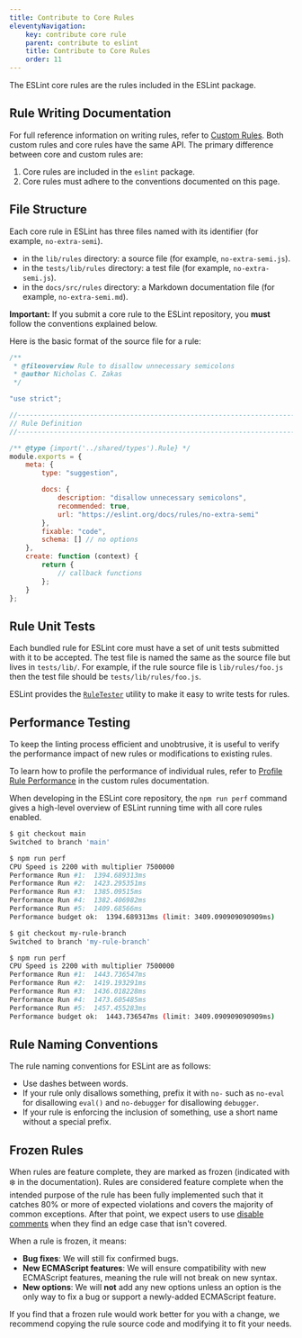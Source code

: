 ```yaml
---
title: Contribute to Core Rules
eleventyNavigation:
    key: contribute core rule
    parent: contribute to eslint
    title: Contribute to Core Rules
    order: 11
---
```


The ESLint core rules are the rules included in the ESLint package.

## Rule Writing Documentation

For full reference information on writing rules, refer to [Custom Rules](../extend/custom-rules). Both custom rules and core rules have the same API. The primary difference between core and custom rules are:

1. Core rules are included in the `eslint` package.
1. Core rules must adhere to the conventions documented on this page.

## File Structure

Each core rule in ESLint has three files named with its identifier (for example, `no-extra-semi`).

- in the `lib/rules` directory: a source file (for example, `no-extra-semi.js`).
- in the `tests/lib/rules` directory: a test file (for example, `no-extra-semi.js`).
- in the `docs/src/rules` directory: a Markdown documentation file (for example, `no-extra-semi.md`).

**Important:** If you submit a core rule to the ESLint repository, you **must** follow the conventions explained below.

Here is the basic format of the source file for a rule:

```js
/**
 * @fileoverview Rule to disallow unnecessary semicolons
 * @author Nicholas C. Zakas
 */

"use strict";

//------------------------------------------------------------------------------
// Rule Definition
//------------------------------------------------------------------------------

/** @type {import('../shared/types').Rule} */
module.exports = {
    meta: {
        type: "suggestion",

        docs: {
            description: "disallow unnecessary semicolons",
            recommended: true,
            url: "https://eslint.org/docs/rules/no-extra-semi"
        },
        fixable: "code",
        schema: [] // no options
    },
    create: function (context) {
        return {
            // callback functions
        };
    }
};
```

## Rule Unit Tests

Each bundled rule for ESLint core must have a set of unit tests submitted with it to be accepted. The test file is named the same as the source file but lives in `tests/lib/`. For example, if the rule source file is `lib/rules/foo.js` then the test file should be `tests/lib/rules/foo.js`.

ESLint provides the [`RuleTester`](../integrate/nodejs-api#ruletester) utility to make it easy to write tests for rules.

## Performance Testing

To keep the linting process efficient and unobtrusive, it is useful to verify the performance impact of new rules or modifications to existing rules.

To learn how to profile the performance of individual rules, refer to [Profile Rule Performance](../extend/custom-rules#profile-rule-performance) in the custom rules documentation.

When developing in the ESLint core repository, the `npm run perf` command gives a high-level overview of ESLint running time with all core rules enabled.

```bash
$ git checkout main
Switched to branch 'main'

$ npm run perf
CPU Speed is 2200 with multiplier 7500000
Performance Run #1:  1394.689313ms
Performance Run #2:  1423.295351ms
Performance Run #3:  1385.09515ms
Performance Run #4:  1382.406982ms
Performance Run #5:  1409.68566ms
Performance budget ok:  1394.689313ms (limit: 3409.090909090909ms)

$ git checkout my-rule-branch
Switched to branch 'my-rule-branch'

$ npm run perf
CPU Speed is 2200 with multiplier 7500000
Performance Run #1:  1443.736547ms
Performance Run #2:  1419.193291ms
Performance Run #3:  1436.018228ms
Performance Run #4:  1473.605485ms
Performance Run #5:  1457.455283ms
Performance budget ok:  1443.736547ms (limit: 3409.090909090909ms)
```

## Rule Naming Conventions

The rule naming conventions for ESLint are as follows:

- Use dashes between words.
- If your rule only disallows something, prefix it with `no-` such as `no-eval` for disallowing `eval()` and `no-debugger` for disallowing `debugger`.
- If your rule is enforcing the inclusion of something, use a short name without a special prefix.

## Frozen Rules

When rules are feature complete, they are marked as frozen (indicated with ❄️ in the documentation). Rules are considered feature complete when the intended purpose of the rule has been fully implemented such that it catches 80% or more of expected violations and covers the majority of common exceptions. After that point, we expect users to use [disable comments](../use/configure/rules#using-configuration-comments-1) when they find an edge case that isn't covered.

When a rule is frozen, it means:

- **Bug fixes**: We will still fix confirmed bugs.
- **New ECMAScript features**: We will ensure compatibility with new ECMAScript features, meaning the rule will not break on new syntax.
- **New options**: We will **not** add any new options unless an option is the only way to fix a bug or support a newly-added ECMAScript feature.

If you find that a frozen rule would work better for you with a change, we recommend copying the rule source code and modifying it to fit your needs.
